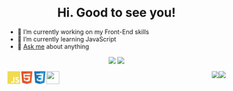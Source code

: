 <h1 align="center">Hi. Good to see you!</h1>

- 🔭 I’m currently working on my Front-End skills
- 🌱 I’m currently learning JavaScript
- 💬 <a href="mailto:estiga27@gmail.com?Subject=Desde%20GitHub">Ask me</a> about anything

<div align="center">
  <img align="center" height="130em" src="https://github-readme-stats.vercel.app/api?username=ezEst6&show_icons=true&theme=chartreuse-dark&hide=contribs&custom_title=ezEst's GitHub Stats&include_all_commits=true&count_private=true&hide_border=true&bg_color=0d1117">
  <img align="center" height="130em" src="https://github-readme-stats.vercel.app/api/wakatime?username=ezEst&custom_title=Most Used&hide=markdown&layout=compact&theme=chartreuse-dark&hide_border=true&bg_color=0d1117">
</div>
<br>
<div align="right">
  <img align="left" height="30" width="30" src="https://raw.githubusercontent.com/devicons/devicon/master/icons/javascript/javascript-plain.svg">
  <img align="left" height="30" width="30" src="https://raw.githubusercontent.com/devicons/devicon/master/icons/html5/html5-original.svg">
  <img align="left" height="30" width="30" src="https://raw.githubusercontent.com/devicons/devicon/master/icons/css3/css3-original.svg">
  <img align="left" height="30" width="30" src="https://cdn.jsdelivr.net/gh/devicons/devicon/icons/git/git-plain.svg">
  <img align="right" href="mailto:estiga27@gmail.com?Subject=Desde%20GitHub" target="_blank" src="https://img.shields.io/badge/Gmail-D14836?style=for-the-badge&logo=gmail&logoColor=white">
  <img align="right" href="https://www.linkedin.com/in/ezequiel-estigarribia" target="_blank" src="https://img.shields.io/badge/-LinkedIn-%230077B5?style=for-the-badge&logo=linkedin&logoColor=white">
</div>
